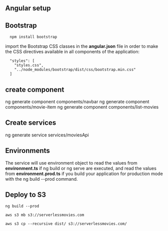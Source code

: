 ## Angular setup


## Bootstrap
```
  npm install bootstrap
```
import the Bootstrap CSS classes in the **angular.json** file in order to make the CSS directives available in all components of the application:
```
  "styles": [
    "styles.css",
    "../node_modules/bootstrap/dist/css/bootstrap.min.css"
  ]
```
## create component

ng generate component components/navbar
ng generate component components/movie-item
ng generate component components/list-movies

## Create services
ng generate service services/moviesApi

## Environments
The service will use environment object to read the values from **environment.ts** if ng build or ng serve are executed,  and read the values from **environment.prod.ts**  if you build your application for production mode with the ng build --prod command.


## Deploy to S3
```
ng build --prod

aws s3 mb s3://serverlessmovies.com

aws s3 cp --recursive dist/ s3://serverlessmovies.com/
```
